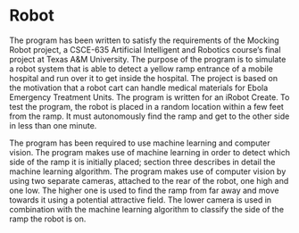 # Robot
The program has been written to satisfy the requirements of the Mocking Robot project, a CSCE-635 Artificial Intelligent and Robotics course’s final project at Texas A&M University. The purpose of the program is to simulate a robot system that is able to detect a yellow ramp entrance of a mobile hospital and run over it to get inside the hospital. The project is based on the motivation that a robot cart can handle medical materials for Ebola Emergency Treatment Units. The program is written for an iRobot Create. To test the program, the robot is placed in a random location within a few feet from the ramp. It must autonomously find the ramp and get to the other side in less than one minute. 

The program has been required to use machine learning and computer vision. The program makes use of machine learning in order to detect which side of the ramp it is initially placed; section three describes in detail the machine learning algorithm. The program makes use of computer vision by using two separate cameras, attached to the rear of the robot, one high and one low. The higher one is used to find the ramp from far away and move towards it using a potential attractive field. The lower camera is used in combination with the machine learning algorithm to classify the side of the ramp the robot is on. 
